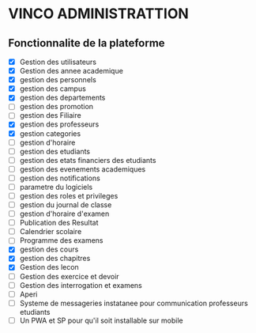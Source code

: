 # VINCO ADMINISTRATTION

## **Fonctionnalite de la plateforme**

- [X]  Gestion des utilisateurs
- [X]  Gestion des annee academique 
- [X]  gestion  des personnels 
- [X]  gestion des campus
- [X]  gestion des departements
- [ ]  gestion des promotion
- [ ]  gestion des Filiaire
- [X]  gestion des professeurs
- [X]  gestion categories 
- [ ]  gestion d'horaire
- [ ]  gestion des etudiants
- [ ]  gestion des etats financiers des etudiants
- [ ]  gestion des evenements academiques
- [ ]  gestion des notifications 
- [ ]  parametre du logiciels
- [ ]  gestion des roles et privileges
- [ ]  gestion du journal de classe 
- [ ]  gestion d'horaire d'examen 
- [ ]  Publication des Resultat
- [ ]  Calendrier scolaire
- [ ]  Programme des examens
- [x]  gestion des cours
- [x]  gestion des chapitres 
- [x]  Gestion des lecon 
- [ ]  Gestion des exercice et devoir 
- [ ]  Gestion des interrogation et examens
- [ ]  Aperi
- [ ]  Systeme de messageries instatanee pour communication professeurs etudiants
- [ ]  Un PWA et SP pour qu'il soit installable sur mobile
